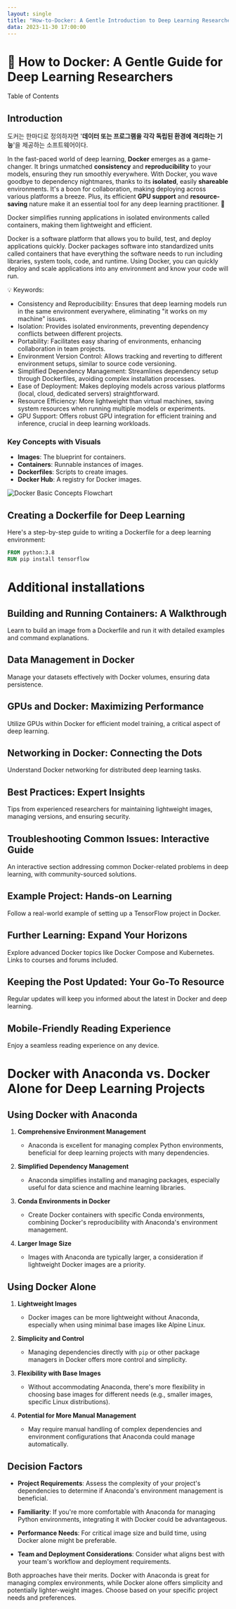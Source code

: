 ```yaml
---
layout: single
title: "How-to-Docker: A Gentle Introduction to Deep Learning Researchers"
data: 2023-11-30 17:00:00
---
```

# 🐳 How to Docker: A Gentle Guide for Deep Learning Researchers

Table of Contents

## Introduction
도커는 한마디로 정의하자면 '**데이터 또는 프로그램을 각각 독립된 환경에 격리하는 기능**'을 제공하는 소프트웨어이다.

In the fast-paced world of deep learning, **Docker** emerges as a game-changer. It brings unmatched **consistency** and **reproducibility** to your models, ensuring they run smoothly everywhere. With Docker, you wave goodbye to dependency nightmares, thanks to its **isolated**, easily **shareable** environments. It's a boon for collaboration, making deploying across various platforms a breeze. Plus, its efficient **GPU support** and **resource-saving** nature make it an essential tool for any deep learning practitioner. 🚀

Docker simplifies running applications in isolated environments called containers, making them lightweight and efficient.

Docker is a software platform that allows you to build, test, and deploy applications quickly. Docker packages software into standardized units called containers that have everything the software needs to run including libraries, system tools, code, and runtime. Using Docker, you can quickly deploy and scale applications into any environment and know your code will run.

💡 Keywords:
- Consistency and Reproducibility: Ensures that deep learning models run in the same environment everywhere, eliminating "it works on my machine" issues.
- Isolation: Provides isolated environments, preventing dependency conflicts between different projects.
- Portability: Facilitates easy sharing of environments, enhancing collaboration in team projects.
- Environment Version Control: Allows tracking and reverting to different environment setups, similar to source code versioning.
- Simplified Dependency Management: Streamlines dependency setup through Dockerfiles, avoiding complex installation processes.
- Ease of Deployment: Makes deploying models across various platforms (local, cloud, dedicated servers) straightforward.
- Resource Efficiency: More lightweight than virtual machines, saving system resources when running multiple models or experiments.
- GPU Support: Offers robust GPU integration for efficient training and inference, crucial in deep learning workloads.

### Key Concepts with Visuals
- **Images**: The blueprint for containers.
- **Containers**: Runnable instances of images.
- **Dockerfiles**: Scripts to create images.
- **Docker Hub**: A registry for Docker images.

![Docker Basic Concepts Flowchart](# "Flowchart showing Docker's basic concepts")

## Creating a Dockerfile for Deep Learning
Here's a step-by-step guide to writing a Dockerfile for a deep learning environment:

```Dockerfile
FROM python:3.8
RUN pip install tensorflow
```

# Additional installations
## Building and Running Containers: A Walkthrough
Learn to build an image from a Dockerfile and run it with detailed examples and command explanations.

## Data Management in Docker
Manage your datasets effectively with Docker volumes, ensuring data persistence.

## GPUs and Docker: Maximizing Performance
Utilize GPUs within Docker for efficient model training, a critical aspect of deep learning.

## Networking in Docker: Connecting the Dots
Understand Docker networking for distributed deep learning tasks.

## Best Practices: Expert Insights
Tips from experienced researchers for maintaining lightweight images, managing versions, and ensuring security.

## Troubleshooting Common Issues: Interactive Guide
An interactive section addressing common Docker-related problems in deep learning, with community-sourced solutions.

## Example Project: Hands-on Learning
Follow a real-world example of setting up a TensorFlow project in Docker.

## Further Learning: Expand Your Horizons
Explore advanced Docker topics like Docker Compose and Kubernetes. Links to courses and forums included.

## Keeping the Post Updated: Your Go-To Resource
Regular updates will keep you informed about the latest in Docker and deep learning.

## Mobile-Friendly Reading Experience
Enjoy a seamless reading experience on any device.

# Docker with Anaconda vs. Docker Alone for Deep Learning Projects

## Using Docker with Anaconda
1. **Comprehensive Environment Management**
   - Anaconda is excellent for managing complex Python environments, beneficial for deep learning projects with many dependencies.

2. **Simplified Dependency Management**
   - Anaconda simplifies installing and managing packages, especially useful for data science and machine learning libraries.

3. **Conda Environments in Docker**
   - Create Docker containers with specific Conda environments, combining Docker's reproducibility with Anaconda's environment management.

4. **Larger Image Size**
   - Images with Anaconda are typically larger, a consideration if lightweight Docker images are a priority.

## Using Docker Alone
1. **Lightweight Images**
   - Docker images can be more lightweight without Anaconda, especially when using minimal base images like Alpine Linux.

2. **Simplicity and Control**
   - Managing dependencies directly with `pip` or other package managers in Docker offers more control and simplicity.

3. **Flexibility with Base Images**
   - Without accommodating Anaconda, there's more flexibility in choosing base images for different needs (e.g., smaller images, specific Linux distributions).

4. **Potential for More Manual Management**
   - May require manual handling of complex dependencies and environment configurations that Anaconda could manage automatically.

## Decision Factors
- **Project Requirements**: Assess the complexity of your project's dependencies to determine if Anaconda's environment management is beneficial.

- **Familiarity**: If you're more comfortable with Anaconda for managing Python environments, integrating it with Docker could be advantageous.

- **Performance Needs**: For critical image size and build time, using Docker alone might be preferable.

- **Team and Deployment Considerations**: Consider what aligns best with your team's workflow and deployment requirements.

Both approaches have their merits. Docker with Anaconda is great for managing complex environments, while Docker alone offers simplicity and potentially lighter-weight images. Choose based on your specific project needs and preferences.
